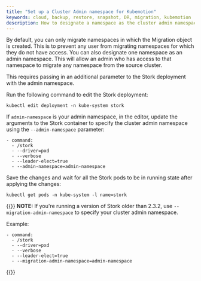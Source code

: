 ```yaml
---
title: "Set up a Cluster Admin namespace for Kubemotion"
keywords: cloud, backup, restore, snapshot, DR, migration, kubemotion
description: How to designate a namespace as the cluster admin namespace
---
```


By default, you can only migrate namespaces in which the Migration object is created.
This is to prevent any user from migrating namespaces for which they do not have access.
You can also designate one namespace as an admin namespace. This will allow an
admin who has access to that namespace to migrate any namespace from the source
cluster.

This requires passing in an additional parameter to the Stork deployment with
the admin namespace.

Run the following command to edit the Stork deployment:

```text
kubectl edit deployment -n kube-system stork
```

If `admin-namespace` is your admin namespace, in the editor, update the arguments to the Stork container to specify the cluster admin namespace using the `--admin-namespace` parameter:

```text
- command:
  - /stork
  - --driver=pxd
  - --verbose
  - --leader-elect=true
  - --admin-namespace=admin-namespace
```

Save the changes and wait for all the Stork pods to be in running state after applying the
changes:

```text
kubectl get pods -n kube-system -l name=stork
```

{{<info>}}
**NOTE:** If you're running a version of Stork older than 2.3.2, use  `--migration-admin-namespace` to specify your cluster admin namespace.

Example:
```text
- command:
  - /stork
  - --driver=pxd
  - --verbose
  - --leader-elect=true
  - --migration-admin-namespace=admin-namespace
```
{{</info>}}
